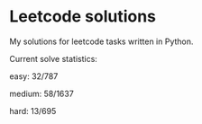 # Leetcode solutions

My solutions for leetcode tasks written in Python.

Current solve statistics:

easy: 32/787

medium: 58/1637

hard: 13/695